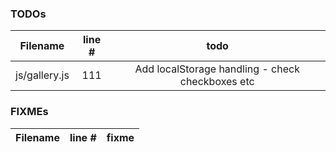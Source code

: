 ### TODOs
| Filename | line # | todo
|:--------:|:------:|:------:
| js/gallery.js | 111 | Add localStorage handling - check checkboxes etc


### FIXMEs
| Filename | line # | fixme
|:--------:|:------:|:------:

